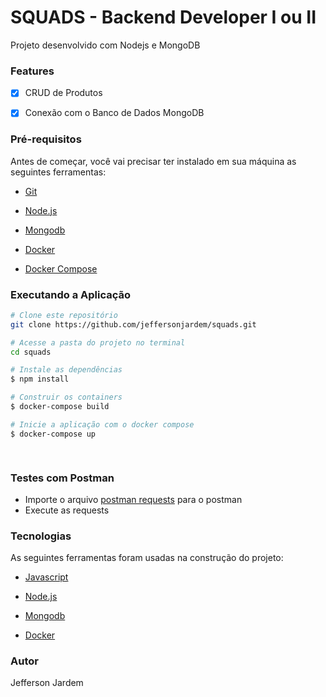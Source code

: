 
  

  

<h1>SQUADS - Backend Developer I ou II</h1>

  
  

Projeto desenvolvido com Nodejs e MongoDB

  

  

### Features

  

-  [x] CRUD de Produtos

  

-  [x] Conexão com o Banco de Dados MongoDB

  

### Pré-requisitos

  

  

Antes de começar, você vai precisar ter instalado em sua máquina as seguintes ferramentas:

  

-  [Git](https://git-scm.com/)

  

-  [Node.js](https://nodejs.org/pt-br/)

  

-  [Mongodb](https://mongodb.com)

  

-  [Docker](https://www.docker.com/)

  

-  [Docker Compose](https://docs.docker.com/compose/install/)

  
  

### Executando a Aplicação

  

````bash
# Clone este repositório
git clone https://github.com/jeffersonjardem/squads.git

# Acesse a pasta do projeto no terminal
cd squads

# Instale as dependências
$ npm install

# Construir os containers
$ docker-compose build

# Inicie a aplicação com o docker compose
$ docker-compose up

  

````

### Testes com Postman
 - Importe o arquivo [postman requests](https://docs.docker.com/compose/install/) para o postman
 - Execute as requests


  

### Tecnologias

  

As seguintes ferramentas foram usadas na construção do projeto:

  

-  [Javascript](https://developer.mozilla.org/pt-BR/docs/Web/JavaScript)

  

-  [Node.js](https://nodejs.org/pt-br/)

  

-  [Mongodb](https://mongodb.com)

  

-  [Docker](https://www.docker.com/)

  
  

### Autor

<a  href="https://github.com/jeffersonjardem"  style="text-decoration: none;"> Jefferson Jardem</a>